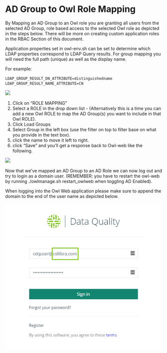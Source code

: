 # AD Group to Owl Role Mapping

By Mapping an AD Group to an Owl role you are granting all users from the selected AD Group, role based access to the selected Owl role as depicted in the steps below. There will be more on creating custom application roles in the RBAC Section of this document.

Application properties set in owl-env.sh can be set to determine which LDAP properties correspond to LDAP Query results. For group mapping you will need the full path (unique) as well as the display name.&#x20;

For example:

```
LDAP_GROUP_RESULT_DN_ATTRIBUTE=distinguishedname
LDAP_GROUP_RESULT_NAME_ATTRIBUTE=CN
```



![](https://lh4.googleusercontent.com/jrTaHJvax02-T0eoYKWigqTiB6nzcrPZPNRyI6wmg0pwIQ5Y8w9ZSne1GwMEx7Adtj1jdB8koDdcfniYx7cKQcoCjgi5tQ22yhcKvRlU3Xa9kOxA-KrwBfzM1IafIzyE4Bmdm1NX)

1. Click on “ROLE MAPPING”
2. Select a ROLE in the drop down list - (Alternatively this is a time you can add a new Owl ROLE to map the AD Group(s) you want to include in that Owl ROLE).
3. Click Load Groups
4. Select Group in the left box (use the filter on top to filter base on what you provide in the text box).
5. click the name to move it left to right.
6. click “Save” and you’ll get a response back to Owl-web like the following.

![](https://lh5.googleusercontent.com/b6FG3k6y73mbVt9eXl8AG9CORfKRGwvcJhR5pRNtx5F4lkjeWc8ZB6uKSd6M0BpoNmYv6Iw8Aai78XNH4fq3bEe6eITdr5f9DFOy9eBDg5b58KWMf94OZoza8I8cwNPMA3uStoUQ)

Now that we’ve mapped an AD Group to an AD Role we can now log out and try to login as a domain user.  (REMEMBER: you have to restart the owl-web by running ./owlmanage.sh restart\_owlweb when toggling AD Enabled).

When logging into the Owl Web application please make sure to append the domain to the end of the user name as depicted below.

![](../../../.gitbook/assets/dq-role-mapping-log-in-screen.png)

